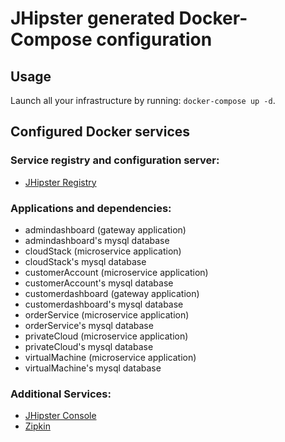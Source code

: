 # JHipster generated Docker-Compose configuration

## Usage

Launch all your infrastructure by running: `docker-compose up -d`.

## Configured Docker services

### Service registry and configuration server:

- [JHipster Registry](http://localhost:8761)

### Applications and dependencies:

- admindashboard (gateway application)
- admindashboard's mysql database
- cloudStack (microservice application)
- cloudStack's mysql database
- customerAccount (microservice application)
- customerAccount's mysql database
- customerdashboard (gateway application)
- customerdashboard's mysql database
- orderService (microservice application)
- orderService's mysql database
- privateCloud (microservice application)
- privateCloud's mysql database
- virtualMachine (microservice application)
- virtualMachine's mysql database

### Additional Services:

- [JHipster Console](http://localhost:5601)
- [Zipkin](http://localhost:9411)
